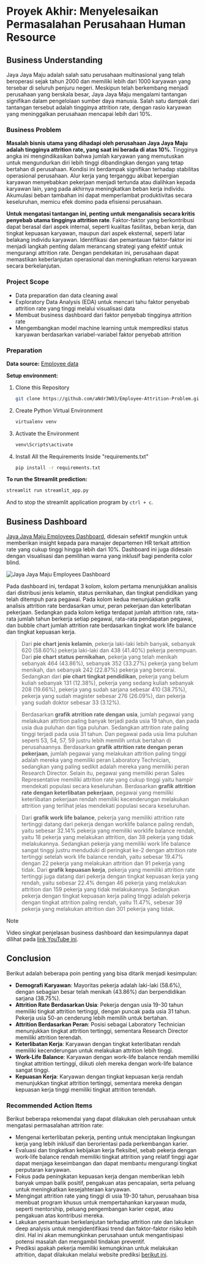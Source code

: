 # Proyek Akhir: Menyelesaikan Permasalahan Perusahaan Human Resource

## Business Understanding

Jaya Jaya Maju adalah salah satu perusahaan multinasional yang telah beroperasi sejak tahun 2000 dan memiliki lebih dari 1000 karyawan yang tersebar di seluruh penjuru negeri. Meskipun telah berkembang menjadi perusahaan yang berskala besar, Jaya Jaya Maju mengalami tantangan signifikan dalam pengelolaan sumber daya manusia. Salah satu dampak dari tantangan tersebut adalah tingginya attrition rate, dengan rasio karyawan yang meninggalkan perusahaan mencapai lebih dari 10%.

### Business Problem

**Masalah bisnis utama yang dihadapi oleh perusahaan Jaya Jaya Maju adalah tingginya attrition rate, yang saat ini berada di atas 10%**. Tingginya angka ini mengindikasikan bahwa jumlah karyawan yang memutuskan untuk mengundurkan diri lebih tinggi dibandingkan dengan yang tetap bertahan di perusahaan. Kondisi ini berdampak signifikan terhadap stabilitas operasional perusahaan. Alur kerja yang terganggu akibat kepergian karyawan menyebabkan pekerjaan menjadi tertunda atau dialihkan kepada karyawan lain, yang pada akhirnya meningkatkan beban kerja individu. Akumulasi beban tambahan ini dapat memperlambat produktivitas secara keseluruhan, memicu efek domino pada efisiensi perusahaan.

**Untuk mengatasi tantangan ini, penting untuk menganalisis secara kritis penyebab utama tingginya attrition rate**. Faktor-faktor yang berkontribusi dapat berasal dari aspek internal, seperti kualitas fasilitas, beban kerja, dan tingkat kepuasan karyawan, maupun dari aspek eksternal, seperti latar belakang individu karyawan. Identifikasi dan pemantauan faktor-faktor ini menjadi langkah penting dalam merancang strategi yang efektif untuk mengurangi attrition rate. Dengan pendekatan ini, perusahaan dapat memastikan keberlanjutan operasional dan meningkatkan retensi karyawan secara berkelanjutan.

### Project Scope

- Data preparation dan data cleaning awal
- Exploratory Data Analysis (EDA) untuk mencari tahu faktor penyebab attrition rate yang tinggi melalui visualisasi data
- Membuat business dashboard dari faktor penyebab tingginya attrition rate
- Mengembangkan model machine learning untuk memprediksi status karyawan berdasarkan variabel-variabel faktor penyebab attrition

### Preparation

**Data source:** [Employee data](https://github.com/dicodingacademy/dicoding_dataset/tree/main/employee 'Dicoding GitHub - Employee data')

**Setup environment:**

1. Clone this Repository
   ```bash
   git clone https://github.com/aNdr3W03/Employee-Attrition-Problem.git
   ```

2. Create Python Virtual Environment
   ```bash
   virtualenv venv
   ```

2. Activate the Environment
   ```bash
   venv\Scripts\activate
   ```

4. Install All the Requirements Inside "requirements.txt"
   ```bash
   pip install -r requirements.txt
   ```

**To run the Streamlit prediction:**
```bash
streamlit run streamlit_app.py
```

And to stop the streamlit application program by `ctrl + c`. 

## Business Dashboard

[Jaya Jaya Maju Employees Dashboard](https://public.tableau.com/views/JayaJayaMajuEmployeesDashboard/Attrition 'Tableau Public- Jaya Jaya Maju Employees Dashboard'), didesain sefektif mungkin untuk memberikan insight kepada para manajer departemen HR terkait attrition rate yang cukup tinggi hingga lebih dari 10%. Dashboard ini juga didesain dengan visualisasi dan pemilihan warna yang inklusif bagi penderita color blind.

![Jaya Jaya Maju Employees Dashboard](https://github.com/user-attachments/assets/0b6e67e1-8f07-48fd-b024-a4eb207dee55 'Jaya Jaya Maju Employees Dashboard')

Pada dashboard ini, terdapat 3 kolom, kolom pertama menunjukkan analisis dari distribusi jenis kelamin, status pernikahan, dan tingkat pendidikan yang telah ditempuh para pegawai. Pada kolom kedua menunjukkan grafik analisis attrition rate berdasarkan umur, peran pekerjaan dan keterlibatan pekerjaan. Sedangkan pada kolom ketiga terdapat jumlah attrition rate, rata-rata jumlah tahun berkerja setiap pegawai, rata-rata pendapatan pegawai, dan bubble chart jumlah attrition rate berdasarkan tingkat work life balance dan tingkat kepuasan kerja.

> Dari **pie chart jenis kelamin**, pekerja laki-laki lebih banyak, sebanyak 620 (58.60%) pekerja laki-laki dan 438 (41.40%) pekerja perempuan.
> Dari **pie chart status pernikahan**, pekerja yang telah menikah sebanyak 464 (43.86%), sebanyak 352 (33.27%) pekerja yang belum menikah, dan sebanyak 242 (22.87%) pekerja yang bercerai.
> Sedangkan dari **pie chart tingkat pendidikan**, pekerja yang belum kuliah sebanyak 131 (12.38%), pekerja yang sedang kuliah sebanyak 208 (19.66%), pekerja yang sudah sarjana sebesar 410 (38.75%), pekerja yang sudah magister sebesar 276 (26.09%), dan pekerja yang sudah doktor sebesar 33 (3.12%).

> Berdasarkan **grafik atrrition rate dengan usia**, jumlah pegawai yang melakukan attrition paling banyak terjadi pada usia 19 tahun, dan pada usia dua puluhan dan tiga puluhan. Sedangkan attrition rate paling tinggi terjadi pada usia 31 tahun. Dan pegawai pada usia lima puluhan seperti 53, 54, 57, 59 justru lebih memilih untuk bertahan di perusahaannya.
> Berdasarkan **grafik attrition rate dengan peran pekerjaan**, jumlah pegawai yang melakukan attrition paling tinggi adalah mereka yang memiliki peran Laboratory Technician, sedangkan yang paling sedikit adalah mereka yang memiliki peran Research Director. Selain itu, pegawai yang memiliki peran Sales Representative memiliki attrition rate yang cukup tinggi yaitu hampir mendekati populasi secara keseluruhan.
> Berdasarkan **grafik attrition rate dengan keterlibatan pekerjaan**, pegawai yang memiliki keterlibatan pekerjaan rendah memiliki kecenderungan melakukan attrition yang terlihat jelas mendekati populasi secara keseluruhan.

> Dari **grafik work life balance**, pekerja yang memiliki attrition rate tertinggi datang dari pekerja dengan worklife balance paling rendah, yaitu sebesar 32.14% pekerja yang memiliki worklife balance rendah, yaitu 18 pekerja yang melakukan attrition, dan 38 pekerja yang tidak melakukannya. Sedangkan pekerja yang memiliki work life balance sangat tinggi justru menduduki di peringkat ke-2 dengan attrition rate tertinggi setelah work life balance rendah, yaitu sebesar 19.47% dengan 22 pekerja yang melakukan attrition dan 91 pekerja yang tidak.
> Dari **grafik kepuasan kerja**, pekerja yang memiliki attrition rate tertinggi juga datang dari pekerja dengan tingkat kepuasan kerja yang rendah, yaitu sebesar 22.4% dengan 46 pekerja yang melakukan attrition dan 159 pekerja yang tidak melakukannya. Sedangkan pekerja dengan tingkat kepuasan kerja paling tinggi adalah pekerja dengan tingkat attrition paling rendah, yaitu 11.47%, sebesar 39 pekerja yang melakukan attrition dan 301 pekerja yang tidak.

> [!NOTE]
> Video singkat penjelasan business dashboard dan kesimpulannya dapat dilihat pada [link YouTube ini](https://youtu.be/KrT6mdZUXig 'Jaya Jaya Maju Business Dashboard').

## Conclusion

Berikut adalah beberapa poin penting yang bisa ditarik menjadi kesimpulan:
- **Demografi Karyawan**: Mayoritas pekerja adalah laki-laki (58.6%), dengan sebagian besar telah menikah (43.86%) dan berpendidikan sarjana (38.75%).
- **Attrition Rate Berdasarkan Usia**: Pekerja dengan usia 19-30 tahun memiliki tingkat attrition tertinggi, dengan puncak pada usia 31 tahun. Pekerja usia 50-an cenderung lebih memilih untuk bertahan.
- **Attrition Berdasarkan Peran**: Posisi sebagai Laboratory Technician menunjukkan tingkat attrition tertinggi, sementara Research Director memiliki attrition terendah.
- **Keterlibatan Kerja**: Karyawan dengan tingkat keterlibatan rendah memiliki kecenderungan untuk melakukan attrition lebih tinggi.
- **Work-Life Balance**: Karyawan dengan work-life balance rendah memiliki tingkat attrition tertinggi, diikuti oleh mereka dengan work-life balance sangat tinggi.
- **Kepuasan Kerja**: Karyawan dengan tingkat kepuasan kerja rendah menunjukkan tingkat attrition tertinggi, sementara mereka dengan kepuasan kerja tinggi memiliki tingkat attrition terendah.

### Recommended Action Items

Berikut beberapa rekomendai yang dapat dilakukan oleh perusahaan untuk mengatasi permasalahan attrition rate:
- Mengenai kerterlibatan pekerja, penting untuk menciptakan lingkungan kerja yang lebih inklusif dan berorientasi pada perkembangan karier.
- Evaluasi dan tingkatkan kebijakan kerja fleksibel, sebab pekerja dengan work-life balance rendah memiliki tingkat attrition yang relatif tinggi agar dapat menjaga keseimbangan dan dapat membantu mengurangi tingkat perputaran karyawan.
- Fokus pada peningkatan kepuasan kerja dengan memberikan lebih banyak umpan balik positif, pengakuan atas pencapaian, serta peluang untuk meningkatkan kesejahteraan karyawan.
- Mengingat attrition rate yang tinggi di usia 19-30 tahun, perusahaan bisa membuat program khusus untuk mempertahankan karyawan muda, seperti mentorship, peluang pengembangan karier cepat, atau pengakuan atas kontribusi mereka.
- Lakukan pemantauan berkelanjutan terhadap attrition rate dan lakukan deep analysis untuk mengidentifikasi trend dan faktor-faktor risiko lebih dini. Hal ini akan memungkinkan perusahaan untuk mengantisipasi potensi masalah dan mengambil tindakan preventif.
- Prediksi apakah pekerja memiliki kemungkinan untuk melakukan attrition, dapat dilakukan melalui website prediksi [berikut ini](https://employee-attrition-predict.streamlit.app 'Jaya Jaya Maju Employee Attrition Prediction').
